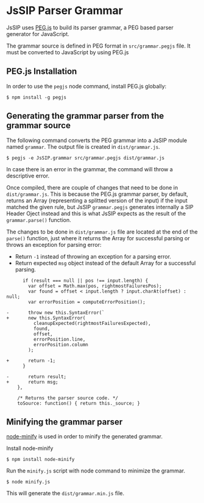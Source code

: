 JsSIP Parser Grammar
======================

JsSIP uses [PEG.js](https://github.com/dmajda/pegjs) to build its parser grammar, a PEG based parser generator for JavaScript.

The grammar source is defined in PEG format in `src/grammar.pegjs` file. It must be converted to JavaScript by using PEG.js


PEG.js Installation
------------------

In order to use the `pegjs` node command, install PEG.js globally:

    $ npm install -g pegjs


Generating the grammar parser from the grammar source
-----------------------------------------------------

The following command converts the PEG grammar into a JsSIP module named `grammar`. The output file is created in `dist/grammar.js`.

    $ pegjs -e JsSIP.grammar src/grammar.pegjs dist/grammar.js

In case there is an error in the grammar, the command will throw a descriptive error.

Once compiled, there are couple of changes that need to be done in `dist/grammar.js`. This is because the PEG.js grammar parser, by default, returns an Array (representing a splitted version of the input) if the input matched the given rule, but JsSIP `grammar.pegjs` generates internally a SIP Header Oject instead and this is what JsSIP expects as the result of the `grammar.parse()` function.

The changes to be done in `dist/grammar.js` file are located at the end of the `parse()` function, just where it returns the Array for successful parsing or throws an exception for parsing error:

* Return `-1` instead of throwing an exception for a parsing error.
* Return expected `msg` object instead of the default Array for a successful parsing.

```
      if (result === null || pos !== input.length) {
        var offset = Math.max(pos, rightmostFailuresPos);
        var found = offset < input.length ? input.charAt(offset) : null;
        var errorPosition = computeErrorPosition();

-       throw new this.SyntaxError(`
+       new this.SyntaxError(
          cleanupExpected(rightmostFailuresExpected),
          found,
          offset,
          errorPosition.line,
          errorPosition.column
        );

+       return -1;
      }

-       return result;
+       return msg;
    },

    /* Returns the parser source code. */
    toSource: function() { return this._source; }
```

Minifying the grammar parser
-----------------------------

[node-minify](https://github.com/srod/node-minify) is used in order to minify the generated grammar.

Install node-minify

    $ npm install node-minify

Run the `minify.js` script with node command to minimize the grammar.

    $ node minify.js

This will generate the `dist/grammar.min.js` file.
